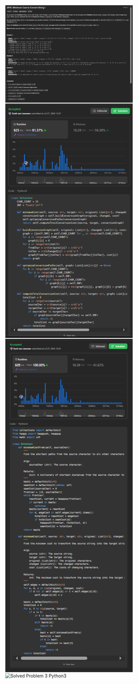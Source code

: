 <img src="https://github.com/svanlee/leetcode-daily-minimum-cost-to-convert-string-i/blob/main/minimum-cost-to-convert-string-iI.PNG" alt="Problem Discription" width="400"/>

<img src="https://github.com/svanlee/leetcode-daily-minimum-cost-to-convert-string-i/blob/main/Personal%20Branding%20-%20LeetCode%2358.PNG" alt="Solved Problem 1 Python3" width="400"/>

<img src="https://github.com/svanlee/leetcode-daily-minimum-cost-to-convert-string-i/blob/main/minimum-cost-to-convert-string-i.PNG" alt="Solved Problem 2 Python3" width="400"/>

<img src="" alt="Solved Problem 3 Python3" width="400"/>
